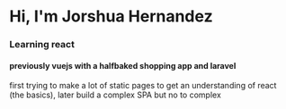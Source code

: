 # Hi, I'm Jorshua Hernandez

### Learning react 
#### previously vuejs with a halfbaked shopping app and laravel

first trying to make a lot of static pages to get an understanding of react (the basics), later build a complex SPA but no to complex
